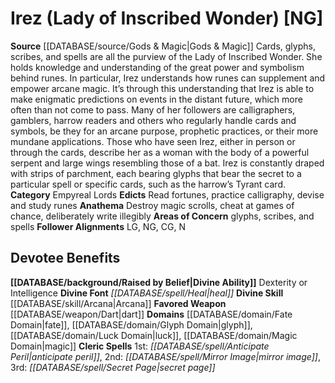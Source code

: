 ﻿---
ability:
- Dexterity
- Intelligence
ability_boost:
- Dexterity
- Intelligence
alignment: NG
deity:
- '[[DATABASE/deity/Irez|Irez]]'
deity_category: Empyreal Lords
divine_font: Heal
domain:
- '[[DATABASE/domain/Fate Domain|Fate]]'
- '[[DATABASE/domain/Glyph Domain|Glyph]]'
- '[[DATABASE/domain/Luck Domain|Luck]]'
- '[[DATABASE/domain/Magic Domain|Magic]]'
favored_weapon: '[[DATABASE/weapon/Dart|Dart]]'
follower_alignment:
- LG
- NG
- N
- CG
id: '121'
name: Irez
rarity: Common
rus_type_level: null
skill:
- '[[DATABASE/skill/Arcana|Arcana]]'
source: '[[DATABASE/source/Gods & Magic|Gods & Magic]]'
trait: null
type: Deity

---
# Irez (Lady of Inscribed Wonder) [NG]

**Source** [[DATABASE/source/Gods & Magic|Gods & Magic]] 
Cards, glyphs, scribes, and spells are all the purview of the Lady of Inscribed Wonder. She holds knowledge and understanding of the great power and symbolism behind runes. In particular, Irez understands how runes can supplement and empower arcane magic. It’s through this understanding that Irez is able to make enigmatic predictions on events in the distant future, which more often than not come to pass. Many of her followers are calligraphers, gamblers, harrow readers and others who regularly handle cards and symbols, be they for an arcane purpose, prophetic practices, or their more mundane applications.
 Those who have seen Irez, either in person or through the cards, describe her as a woman with the body of a powerful serpent and large wings resembling those of a bat. Irez is constantly draped with strips of parchment, each bearing glyphs that bear the secret to a particular spell or specific cards, such as the harrow’s Tyrant card.
**Category** Empyreal Lords
**Edicts** Read fortunes, practice calligraphy, devise and study runes
**Anathema** Destroy magic scrolls, cheat at games of chance, deliberately write illegibly
**Areas of Concern** glyphs, scribes, and spells
**Follower Alignments** LG, NG, CG, N

## Devotee Benefits

**[[DATABASE/background/Raised by Belief|Divine Ability]]** Dexterity or Intelligence
**Divine Font** _[[DATABASE/spell/Heal|heal]]_
**Divine Skill** [[DATABASE/skill/Arcana|Arcana]]
**Favored Weapon** [[DATABASE/weapon/Dart|dart]]
**Domains** [[DATABASE/domain/Fate Domain|fate]], [[DATABASE/domain/Glyph Domain|glyph]], [[DATABASE/domain/Luck Domain|luck]], [[DATABASE/domain/Magic Domain|magic]]
**Cleric Spells** 1st: _[[DATABASE/spell/Anticipate Peril|anticipate peril]]_, 2nd: _[[DATABASE/spell/Mirror Image|mirror image]]_, 3rd: _[[DATABASE/spell/Secret Page|secret page]]_